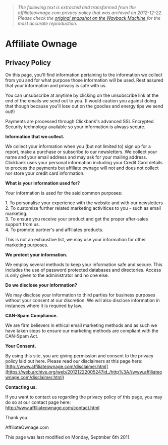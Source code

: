 > *The following text is extracted and transformed from the affiliateownage.com privacy policy that was archived on 2012-12-22. Please check the [original snapshot on the Wayback Machine](https://web.archive.org/web/20121222005247id_/http%3A//www.affiliateownage.com/privacy.html) for the most accurate reproduction.*

# Affiliate Ownage

## Privacy Policy

On this page, you'll find information pertaining to the information we collect from you and for what purpose those information will be used. Rest assured that your information and privacy is safe with us.

You can unsubscribe at anytime by clicking on the unsubscribe link at the end of the emails we send out to you. (I would caution you against doing that though because you'll lose out on the goodies and energy tips we send out!) 

Payments are processed through Clickbank's advanced SSL Encrypted Security technology available so your information is always secure.

**Information that we collect.**

We collect your information when you (but not limited to) sign up for a report, make a purchase or subscribe to our newsletters. We collect your name and your email address and may ask for your mailing address. Clickbank uses your personal information including your Credit Card details to process the payments but affiliate ownage will not and does not collect nor store your credit card information.

**What is your information used for?**

Your information is used for the said common purposes:

1\. To personalise your experience with the website and with our newsletters  
2\. To customize further related marketing activitices to you - such as email marketing.  
3\. To ensure you receive your product and get the proper after-sales support from us.   
4\. To promote partner's and affiliates products.

This is not an exhaustive list, we may use your information for other marketing purposes.

**We protect your information.**

We employ several methods to keep your information safe and secure. This includes the use of password protected databases and directories. Access is only given to the administrator and no one else.

**Do we disclose your information?**

We may disclose your information to third parties for business purposes without your consent at our discretion. We will also disclose information in instances where it is required by law.

**CAN-Spam Compliance.**

We are firm believers in ethical email marketing methods and as such we have taken steps to ensure our marketing methods are compliant with the CAN-Spam Act. 

**Your Consent.**

By using this site, you are giving permission and consent to the privacy policy laid out here. Please read our disclaimers at this page here: [http://www.affiliateownage.com/disclaimer.html](https://web.archive.org/web/20121222005247id_/http%3A//www.affiliateownage.com/disclaimer.html)

**Contacting us.**

If you want to contact us regarding the privacy policy of this page, you may do so at our contact page here: <http://www.affiliateownage.com/contact.html>

Thank you.

AffiliateOwnage.com

This page was last modified on Monday, Septmber 6th 2011.

  

